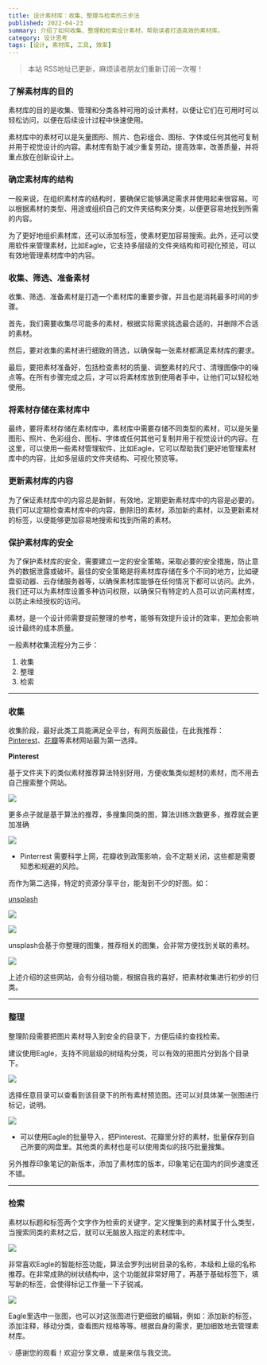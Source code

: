 ```yaml
---
title: 设计素材库：收集、整理与检索的三步法
published: 2022-04-23
summary: 介绍了如何收集、整理和检索设计素材，帮助读者打造高效的素材库。
category: 设计思考
tags: [设计, 素材库, 工具, 效率]
---
```


> 本站 RSS地址已更新，麻烦读者朋友们重新订阅一次喔！

### 了解素材库的目的

素材库的目的是收集、管理和分类各种可用的设计素材，以便让它们在可用时可以轻松访问，以便在后续设计过程中快速使用。

素材库中的素材可以是矢量图形、照片、色彩组合、图标、字体或任何其他可复制并用于视觉设计的内容。素材库有助于减少重复劳动，提高效率，改善质量，并将重点放在创新设计上。

### 确定素材库的结构

一般来说，在组织素材库的结构时，要确保它能够满足需求并使用起来很容易。可以根据素材的类型、用途或组织自己的文件夹结构来分类，以便更容易地找到所需的内容。

为了更好地组织素材库，还可以添加标签，使素材更加容易搜索。此外，还可以使用软件来管理素材，比如Eagle，它支持多层级的文件夹结构和可视化预览，可以有效地管理素材库中的内容。

### 收集、筛选、准备素材

收集、筛选、准备素材是打造一个素材库的重要步骤，并且也是消耗最多时间的步骤。

首先，我们需要收集尽可能多的素材，根据实际需求挑选最合适的，并删除不合适的素材。

然后，要对收集的素材进行细致的筛选，以确保每一张素材都满足素材库的要求。

最后，要把素材准备好，包括检查素材的质量、调整素材的尺寸、清理图像中的噪点等。在所有步骤完成之后，才可以将素材库放到使用者手中，让他们可以轻松地使用。

### 将素材存储在素材库中

最终，要将素材存储在素材库中，素材库中需要存储不同类型的素材，可以是矢量图形、照片、色彩组合、图标、字体或任何其他可复制并用于视觉设计的内容。在这里，可以使用一些素材管理软件，比如Eagle，它可以帮助我们更好地管理素材库中的内容，比如多层级的文件夹结构、可视化预览等。

### 更新素材库的内容

为了保证素材库中的内容总是新鲜，有效地，定期更新素材库中的内容是必要的。我们可以定期检查素材库中的内容，删除旧的素材，添加新的素材，以及更新素材的标签，以便能够更加容易地搜索和找到所需的素材。

### 保护素材库的安全

为了保护素材库的安全，需要建立一定的安全策略，采取必要的安全措施，防止意外的数据泄露或破坏。最佳的安全策略是将素材库存储在多个不同的地方，比如硬盘驱动器、云存储服务器等，以确保素材库能够在任何情况下都可以访问。此外，我们还可以为素材库设置多种访问权限，以确保只有特定的人员可以访问素材库，以防止未经授权的访问。

素材，是一个设计师需要提前整理的参考，能够有效提升设计的效率，更加会影响设计最终的成本质量。

一般素材收集流程分为三步：

1. 收集
2. 整理
3. 检索

---

### 收集

收集阶段，最好此类工具能满足全平台，有网页版最佳，在此我推荐：[Pinterest](https://www.pinterest.com/)、[花瓣](https://huaban.com/)等素材网站最为第一选择。

**Pinterest**

基于文件夹下的类似素材推荐算法特别好用，方便收集类似题材的素材，而不用去自己搜索整个网站。

![](https://blog-1259751088.cos.ap-shanghai.myqcloud.com/20200225041048.jpg)

更多点子就是基于算法的推荐，多搜集同类的图，算法训练次数更多，推荐就会更加准确

![](https://blog-1259751088.cos.ap-shanghai.myqcloud.com/20200225041047.jpg)

- Pinterrest 需要科学上网，花瓣收到政策影响，会不定期关闭，这些都是需要知悉和规避的风险。

而作为第二选择，特定的资源分享平台，能淘到不少的好图。如：

[unsplash](https://unsplash.com/)

![](https://blog-1259751088.cos.ap-shanghai.myqcloud.com/20200225041052.jpg)

![](https://blog-1259751088.cos.ap-shanghai.myqcloud.com/20200225041049.jpg)

unsplash会基于你整理的图集，推荐相关的图集，会非常方便找到关联的素材。

![](https://blog-1259751088.cos.ap-shanghai.myqcloud.com/20200225041046.jpg)

上述介绍的这些网站，会有分组功能，根据自我的喜好，把素材收集进行初步的归类。

---

### 整理

整理阶段需要把图片素材导入到安全的目录下，方便后续的查找检索。

建议使用Eagle，支持不同层级的树结构分类，可以有效的把图片分到各个目录下。

![](https://blog-1259751088.cos.ap-shanghai.myqcloud.com/20200225041045.jpg)

选择任意目录可以查看到该目录下的所有素材预览图。还可以对具体某一张图进行标记，说明。

![](https://blog-1259751088.cos.ap-shanghai.myqcloud.com/20200225041051.jpg)

- 可以使用Eagle的批量导入，把Pinterest、花瓣里分好的素材，批量保存到自己所要的网盘里。其他类的素材也是可以使用类似的技巧批量搜集。

另外推荐印象笔记的新版本，添加了素材库的版本，印象笔记在国内的同步速度还不错。

---

### 检索

素材以标题和标签两个文字作为检索的关键字，定义搜集到的素材属于什么类型，当搜索同类的素材之后，就可以无脑放入指定的素材库中。

![](https://blog-1259751088.cos.ap-shanghai.myqcloud.com/20200225041044.jpg)

非常喜欢Eagle的智能标签功能，算法会罗列出树目录的名称，本级和上级的名称推荐。在非常成熟的树状结构中，这个功能就非常好用了，再基于基础标签下，填写新的标签，会使得标记工作量一下子锐减。

![](https://blog-1259751088.cos.ap-shanghai.myqcloud.com/20200225041050.jpg)

Eagle里选中一张图，也可以对这张图进行更细致的编辑，例如：添加新的标签，添加注释，移动分类，查看图片规格等等。根据自身的需求，更加细致地去管理素材库。


💡 感谢您的观看！欢迎分享文章，或是来信与我交流。